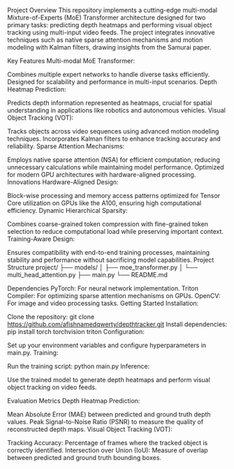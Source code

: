 Project Overview
This repository implements a cutting-edge multi-modal Mixture-of-Experts (MoE) Transformer architecture designed for two primary tasks: predicting depth heatmaps and performing visual object tracking using multi-input video feeds. The project integrates innovative techniques such as native sparse attention mechanisms and motion modeling with Kalman filters, drawing insights from the Samurai paper.

Key Features
Multi-modal MoE Transformer:

Combines multiple expert networks to handle diverse tasks efficiently.
Designed for scalability and performance in multi-input scenarios.
Depth Heatmap Prediction:

Predicts depth information represented as heatmaps, crucial for spatial understanding in applications like robotics and autonomous vehicles.
Visual Object Tracking (VOT):

Tracks objects across video sequences using advanced motion modeling techniques.
Incorporates Kalman filters to enhance tracking accuracy and reliability.
Sparse Attention Mechanisms:

Employs native sparse attention (NSA) for efficient computation, reducing unnecessary calculations while maintaining model performance.
Optimized for modern GPU architectures with hardware-aligned processing.
Innovations
Hardware-Aligned Design:

Block-wise processing and memory access patterns optimized for Tensor Core utilization on GPUs like the A100, ensuring high computational efficiency.
Dynamic Hierarchical Sparsity:

Combines coarse-grained token compression with fine-grained token selection to reduce computational load while preserving important context.
Training-Aware Design:

Ensures compatibility with end-to-end training processes, maintaining stability and performance without sacrificing model capabilities.
Project Structure
project/
├── models/
│   ├── moe_transformer.py
│   └── multi_head_attention.py
├── main.py
└── README.md

Dependencies
PyTorch: For neural network implementation.
Triton Compiler: For optimizing sparse attention mechanisms on GPUs.
OpenCV: For image and video processing tasks.
Getting Started
Installation:

Clone the repository: git clone https://github.com/afishnamedqwerty/depthtracker.git
Install dependencies: pip install torch torchvision triton
Configuration:

Set up your environment variables and configure hyperparameters in main.py.
Training:

Run the training script: python main.py
Inference:

Use the trained model to generate depth heatmaps and perform visual object tracking on video feeds.

Evaluation Metrics
Depth Heatmap Prediction:

Mean Absolute Error (MAE) between predicted and ground truth depth values.
Peak Signal-to-Noise Ratio (PSNR) to measure the quality of reconstructed depth maps.
Visual Object Tracking (VOT):

Tracking Accuracy: Percentage of frames where the tracked object is correctly identified.
Intersection over Union (IoU): Measure of overlap between predicted and ground truth bounding boxes.
